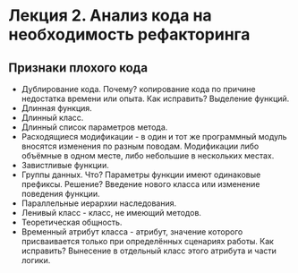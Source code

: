 # Лекция 2. Анализ кода на необходимость рефакторинга

## Признаки плохого кода

* Дублирование кода. Почему? копирование кода по причине недостатка времени или
опыта. Как исправить? Выделение функций.
* Длинная функция.
* Длинный класс.
* Длинный список параметров метода.
* Расходящиеся модификации - в один и тот же программный модуль вносятся
  изменения по разным поводам. Модификации либо объёмные в одном месте, либо
  небольшие в нескольких местах.
* Завистливые функции.
* Группы данных. Что? Параметры функции имеют одинаковые префиксы. Решение?
  Введение нового класса или изменение поведения функции.
* Параллельные иерархии наследования.
* Ленивый класс - класс, не имеющий методов.
* Теоретическая общность.
* Временный атрибут класса - атрибут, значение которого присваивается только
  при определённых сценариях работы. Как исправить? Вынесение в отдельный класс
  этого атрибута и части логики.
